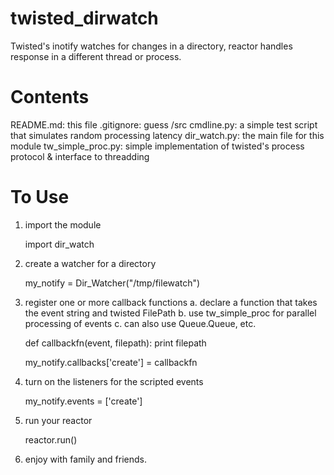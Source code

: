 twisted_dirwatch
================

Twisted's inotify watches for changes in a directory, reactor handles response in a different thread or process.

Contents
========
README.md: this file
.gitignore: guess
/src
  cmdline.py: a simple test script that simulates random processing latency
  dir_watch.py: the main file for this module
  tw_simple_proc.py: simple implementation of twisted's process protocol & interface to threadding
  

To Use
======
1. import the module

    import dir_watch
    
2. create a watcher for a directory

    my_notify = Dir_Watcher("/tmp/filewatch")

3. register one or more callback functions
    a. declare a function that takes the event string and twisted FilePath
    b. use tw_simple_proc for parallel processing of events
    c. can also use Queue.Queue, etc.

    def callbackfn(event, filepath):
        print filepath
        
    my_notify.callbacks['create'] = callbackfn

4) turn on the listeners for the scripted events
    
    my_notify.events = ['create']

5) run your reactor
    
    reactor.run()

6) enjoy with family and friends.
